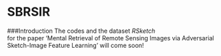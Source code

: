 # SBRSIR
###Introduction
The codes and the dataset *RSketch* <br> for the paper ‘Mental Retrieval of Remote Sensing Images via Adversarial Sketch-Image Feature Learning’ will come soon!